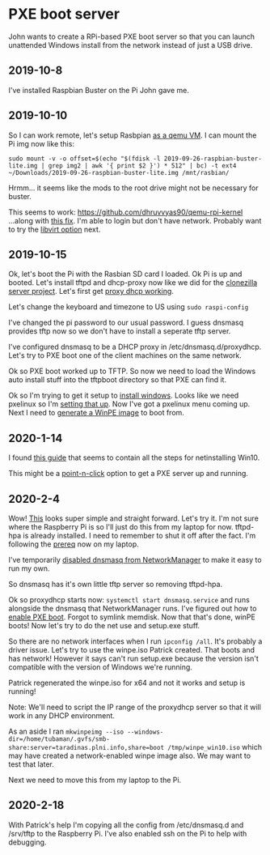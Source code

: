 # PXE boot server

John wants to create a RPi-based PXE boot server so that you can launch
unattended Windows install from the network instead of just a USB drive.

## 2019-10-8

I've installed Raspbian Buster on the Pi John gave me.

## 2019-10-10

So I can work remote, let's setup Rasbpian [as a qemu
VM](https://azeria-labs.com/emulate-raspberry-pi-with-qemu/).  I can
mount the Pi img now like this:

    sudo mount -v -o offset=$(echo "$(fdisk -l 2019-09-26-raspbian-buster-lite.img | grep img2 | awk '{ print $2 }') * 512" | bc) -t ext4 ~/Downloads/2019-09-26-raspbian-buster-lite.img /mnt/rasbian/

Hrmm... it seems like the mods to the root drive might not be necessary for
buster.

This seems to work: https://github.com/dhruvvyas90/qemu-rpi-kernel
...along with [this fix](https://github.com/dhruvvyas90/qemu-rpi-kernel/issues/75#issuecomment-482880164).  I'm able to login but don't have network.  Probably want to try the [libvirt option](https://github.com/dhruvvyas90/qemu-rpi-kernel#using-kernel-images-with-libvirt) next.

## 2019-10-15

Ok, let's boot the Pi with the Rasbian SD card I loaded.  Ok Pi is up and
booted.  Let's install tftpd and dhcp-proxy now like we did for the
[clonezilla server project](./afn_clonezilla_eng_log.md).  Let's first get
[proxy dhcp working](https://wiki.fogproject.org/wiki/index.php?title=ProxyDHCP_with_dnsmasq).

Let's change the keyboard and timezone to US using `sudo raspi-config`

I've changed the pi password to our usual password.  I guess dnsmasq provides
tftp now so we don't have to install a seperate tftp server.

I've configured dnsmasq to be a DHCP proxy in /etc/dnsmasq.d/proxydhcp.
Let's try to PXE boot one of the client machines on the same network.

Ok so PXE boot worked up to TFTP.  So now we need to load the Windows auto
install stuff into the tftpboot directory so that PXE can find it.

Ok so I'm trying to get it setup to [install
windows](https://www.tecmint.com/installing-windows-7-over-pxe-network-boot-in-centos/).
Looks like we need pxelinux so I'm [setting that
up](https://www.theurbanpenguin.com/pxelinux-using-proxy-dhcp/).
Now I've got a pxelinux menu coming up.  Next I need to [generate a WinPE
image](https://ahmermansoor.blogspot.com/2018/11/configure-centos-7-pxe-server-install-windows-10.html)
to boot from.

## 2020-1-14

I found [this guide](https://github.com/thurstylark/win-netinstall) that seems
to contain all the steps for netinstalling Win10.

This might be a [point-n-click](https://www.aioboot.com/en/about/) option to get
a PXE server up and running.

## 2020-2-4

Wow!  [This](https://docs.j7k6.org/windows-10-pxe-installation/) looks
super simple and straight forward.  Let's try it.  I'm not sure where the
Raspberry Pi is so I'll just do this from my laptop for now.  tftpd-hpa is
already installed.  I need to remember to shut it off after the fact.
I'm following the [prereq](https://docs.j7k6.org/raspberry-pi-pxe-server/)
now on my laptop.

I've temporarily [disabled dnsmasq from
NetworkManager](https://askubuntu.com/a/233223) to make it easy to run
my own.

So dnsmasq has it's own little tftp server so removing tftpd-hpa.

Ok so proxydhcp starts now: `systemctl start dnsmasq.service` and runs alongside
the dnsmasq that NetworkManager runs.  I've figured out how to [enable PXE
boot](https://www.dell.com/community/Desktops-General-Read-Only/UEFI-PXE-boot-not-available-in-OptiPlex-9020-AIO-A09-for-Win7/td-p/4485207).  Forgot to symlink memdisk.  Now that that's done, winPE boots!  Now let's try to do the net use and setup.exe stuff.

So there are no network interfaces when I run `ipconfig /all`.  It's probably a
driver issue.  Let's try to use the winpe.iso Patrick created.  That boots and
has network!  However it says can't run setup.exe because the version isn't
compatible with the version of Windows we're running.

Patrick regenerated the winpe.iso for x64 and not it works and setup
is running!

Note: We'll need to script the IP range of the proxydhcp server so that it will
work in any DHCP environment.

As an aside I ran `mkwinpeimg --iso --windows-dir=/home/tubaman/.gvfs/smb-share:server=taradinas.plni.info,share=boot /tmp/winpe_win10.iso` which may have created a network-enabled winpe image also.  We may want to test that later.

Next we need to move this from my laptop to the Pi.

## 2020-2-18

With Patrick's help I'm copying all the config from /etc/dnsmasq.d and /srv/tftp
to the Raspberry Pi.  I've also enabled ssh on the Pi to help with
debugging.
